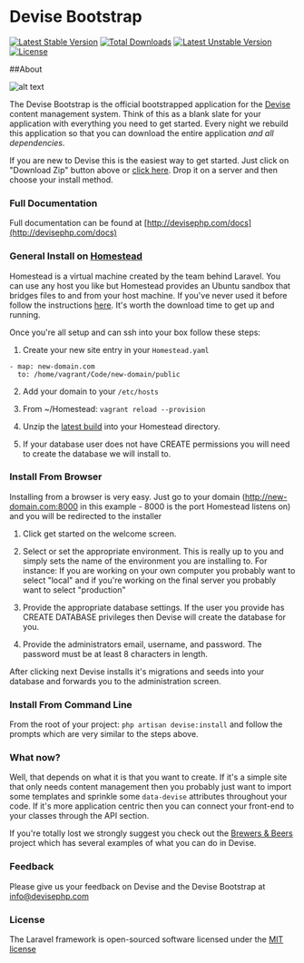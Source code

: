 Devise Bootstrap
======

[![Latest Stable Version](https://poser.pugx.org/devisephp/cms/v/stable.svg)](https://packagist.org/packages/devisephp/cms)
[![Total Downloads](https://poser.pugx.org/devisephp/cms/downloads.svg)](https://packagist.org/packages/devisephp/cms)
[![Latest Unstable Version](https://poser.pugx.org/devisephp/cms/v/unstable.svg)](https://packagist.org/packages/devisephp/cms)
[![License](https://poser.pugx.org/devisephp/cms/license.svg)](https://packagist.org/packages/devisephp/cms)

##About

![alt text][logo]

The Devise Bootstrap is the official bootstrapped application for the [Devise](http://github.com/devisephp/cms) content management system. Think of this as a blank slate for your application with everything you need to get started. Every night we rebuild this application so that you can download the entire application *and all dependencies*.

If you are new to Devise this is the easiest way to get started. Just click on "Download Zip" button above or [click here](https://github.com/devisephp/bootstrap/archive/master.zip). Drop it on a server and then choose your install method.

### Full Documentation

Full documentation can be found at [http://devisephp.com/docs](http://devisephp.com/docs)

### General Install on [Homestead](http://laravel.com/docs/5.0/homestead)

Homestead is a virtual machine created by the team behind Laravel. You can use any host you like but Homestead provides an Ubuntu sandbox that bridges files to and from your host machine. If you've never used it before follow the instructions [here](http://laravel.com/docs/5.0/homestead). It's worth the download time to get up and running.

Once you're all setup and can ssh into your box follow these steps:

1. Create your new site entry in your ```Homestead.yaml```

```
- map: new-domain.com
  to: /home/vagrant/Code/new-domain/public
```

2. Add your domain to your ```/etc/hosts```

3. From ~/Homestead: ```vagrant reload --provision```

4. Unzip the [latest build](https://github.com/devisephp/bootstrap/archive/master.zip) into your Homestead directory.

5. If your database user does not have CREATE permissions you will need to create the database we will install to.

### Install From Browser

Installing from a browser is very easy. Just go to your domain (http://new-domain.com:8000 in this example - 8000 is the port Homestead listens on) and you will be redirected to the installer

1. Click get started on the welcome screen.

2. Select or set the appropriate environment. This is really up to you and simply sets the name of the environment you are installing to. For instance: If you are working on your own computer you probably want to select "local" and if you're working on the final server you probably want to select "production"

3. Provide the appropriate database settings. If the user you provide has CREATE DATABASE privileges then Devise will create the database for you.

4. Provide the administrators email, username, and password. The password must be at least 8 characters in length.

After clicking next Devise installs it's migrations and seeds into your database and forwards you to the administration screen.

### Install From Command Line

From the root of your project: ```php artisan devise:install``` and follow the prompts which are very similar to the steps above.

### What now?

Well, that depends on what it is that you want to create. If it's a simple site that only needs content management then you probably just want to import some templates and sprinkle some ```data-devise``` attributes throughout your code. If it's more application centric then you can connect your front-end to your classes through the API section.

If you're totally lost we strongly suggest you check out the [Brewers & Beers](https://github.com/devisephp/example) project which has several examples of what you can do in Devise.

### Feedback

Please give us your feedback on Devise and the Devise Bootstrap at [info@devisephp.com](info@devisephp.com)

### License

The Laravel framework is open-sourced software licensed under the [MIT license](http://opensource.org/licenses/MIT)

[logo]: https://raw.githubusercontent.com/devisephp/bootstrap/master/raw/master/project-banner.png "Devise Bootstrap"

